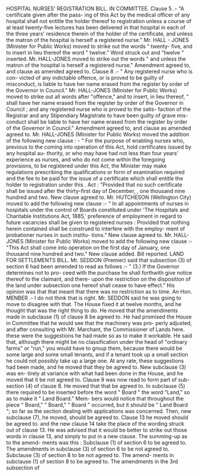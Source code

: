 HOSPITAL NURSES' REGISTRATION BILL. IN COMMITTEE. Clause 5 .- "A certificate given after the pass- ing of this Act by the medical officer of any hospital shall not entitle the holder thereof to registration unless a course of at least twenty-five lectures has been delivered in that hospital in each of the three years' residence therein of the holder of the certificate, and unless the matron of the hospital is herself a registered nurse." Mr. HALL - JONES (Minister for Public Works) moved to strike out the words " twenty- five, and to insert in lieu thereof the word " twelve." Word struck out and "twelve " inserted. Mr. HALL-JONES moved to strike out the words " and unless the matron of the hospital is herself a registered nurse." Amendment agreed to, and clause as amended agreed to. Clause 8 .- " Any registered nurse who is con- victed of any indictable offence, or is proved to be guilty of misconduct, is liable to have her name erased from the register by order of the Governor in Council." Mr. HALL-JONES (Minister for Public Works) moved to strike out all words after "offence," and to insert, in lieu thereof, " shall have her name erased from the register by order of the Governor in Council ; and any registered nurse who is proved to the satis- faction of the Registrar and any Stipendiary Magistrate to have been guilty of grave mis- conduct shall be liable to have her name erased from the register by order of the Governor in Council." Amendment agreed to, and clause as amended agreed to. Mr. HALL-JONES (Minister for Public Works) moved the addition of the following new clause : - " For the purpose of enabling nurses who, previous to the coming into operation of this Act, hold certificates issued by any hospital au- thority, or who may have had not less than four years' experience as nurses, and who do not come within the foregoing provisions, to be registered under this Act, the Minister may make regulations prescribing the qualifications or form of examination required and the fee to be paid for the issue of a certificate which shall entitle the holder to registration under this . Act : "Provided that no such certificate shall be issued after the thirty-first day of December, , one thousand nine hundred and two. New clause agreed to. Mr. HUTCHESON (Wellington City) moved to add the following new clause :- " In all appointments of nurses in hospitals under the control of Boards constituted under 'The Hospitals and Charitable Institutions Act, 1885,' preference of employment in regard to future vacancies shall be given to registered nurses : Provided that nothing herein contained shall be construed to interfere with the employ- ment of probationer nurses in such institu- tions." New clause agreed to. Mr. HALL-JONES (Minister for Public Works) moved to add the following new clause :- "This Act shall come into operation on the first day of January, one thousand nine hundred and two." New clause added. Bill reported. LAND FOR SETTLEMENTS BILL. Mr. SEDDON (Premier) said that subsection (3) of section 6 had been amended to read as follows :- " (3.) If the Governor determines not to pro- ceed with the purchase he shall forthwith give notice thereof to the claimant, and there- upon the restriction on the disposition of the land under subsection one hereof shall cease to have effect." His opinion was that that meant that there was no restriction as to time. An Hon. MENBER .- I do not think that is right. Mr. SEDDON said he was going to move to disagree with that. The House fixed it at twelve months, and he thought that was the right thing to do. He moved that the amendments made in subclause (1) of clause 8 be agreed to. He had promised the House in Committee that he would see that the machinery was pro- perly adjusted, and after consulting with Mr. Marchant, the Commissioner of Lands here. these were the suggestions he had made so as to make it workable. He said that, although there might be no classification under the head of "ordinary farms" or "run," you would have to group them, because there would be some large and some small tenants, and if a tenant took up a small section he could not possibly take up a large one. At any rate, these suggestions had been made, and he moved that they be agreed to. New subclause (3) was en- tirely at variance with what had been done in the House, and he moved that it be not agreed to. Clause 9 was now read to form part of sub- section (4) of clause 8. He moved that that be agreed to. In subclause (5) there required to be inserted before the word " Board " the word "Land," so as to make it " Land Board." Mem- bers would notice that throughout the piece " Board," " Board," " Board " occurred, but it should be " Land Board "; so far as the section dealing with applications was concerned. Then, new subclause (7), he moved, should be agreed to. Clause 13 he moved should be agreed to. and the new clause 14 take the place of the wording struck out of clause 13. He was advised that it would be better to strike out those words in clause 13, and simply to put in a new clause. The summing-up as to the amend- ments was this : Subclause (1) of section 6 to be agreed to. The amendments in subclause (3) of section 6 to be not agreed to. Subclause (3) of section 8 to be not agreed to. The amend- ments in subclause (1) of section 8 to be agreed to. The amendments in the 3rd subsection of 